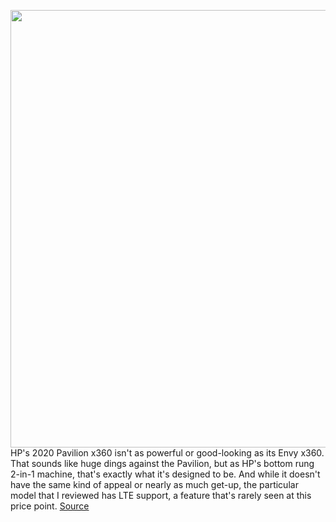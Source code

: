 <img src='https://cdn.vox-cdn.com/thumbor/RNtggvlGi23Lx53F7OcejN-5od8=/0x0:2040x1360/1200x800/filters:focal(857x517:1183x843)/cdn.vox-cdn.com/uploads/chorus_image/image/67225799/cfaulkner_200818_4154_0007.0.0.jpg' width='700px' /><br/>
HP's 2020 Pavilion x360 isn't as powerful or good-looking as its Envy x360. That sounds like huge dings against the Pavilion, but as HP's bottom rung 2-in-1 machine, that's exactly what it's designed to be. And while it doesn't have the same kind of appeal or nearly as much get-up, the particular model that I reviewed has LTE support, a feature that's rarely seen at this price point.
<a href='https://www.theverge.com/2020/8/19/21374218/hp-pavilion-x360-lte-2020-laptop-review'> Source <a/>